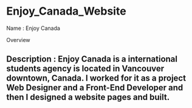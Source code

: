 # Enjoy_Canada_Website

Name : Enjoy Canada

Overview

## Description : Enjoy Canada is a international students agency is located in Vancouver downtown, Canada. I worked for it as a project Web Designer and a Front-End Developer and then I designed a website pages and built.
